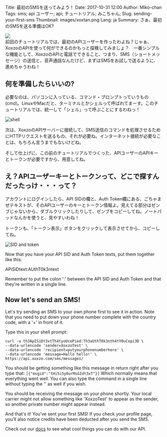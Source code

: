 Title: 最初のSMSを送ってみよう！
Date: 2017-10-31 12:00
Author: Miko-chan
Tags: sms; api ユーザー; api; チュートリアル; みこちゃん;
Slug: sending-your-first-sms
Thumbnail: images/xoxtan.png
Lang: ja
Summary: さぁ、最初のSMSを送る準備はOK?

<div>
  <img src="https://blog.xoxzo.com/images/xoxtan.png" class="float-lg-right lg-width200 md-width300" style="margin: 0;">
</div>
<div class="lg-padding-top50 md-padding0">前回のチュートリアルでは、最初のAPIユーザーを作ったわよね？じゃぁ、XoxzoのAPIを使って何ができるのかもっと探検してみましょ？　一番シンプルな機能として、XoxzoのAPIと電話でできること、つまり、SMS（ショートメッセージ）の送信と、音声通話なんだけど、まずはSMSをお試しで送るように、進めちゃうわね！</div>
<div style="clear:both;"></div>

## 何を準備したらいいの?

必要なのは、パソコンに入っている、コマンド・プロンプトっていうもの(cmd)。LinuxやMacだと、ターミナルとかシェルって呼ばれてまーす。このチュートリアルでは、統一して「シェル」って呼ぶことにするわねっ！

![shell](/images/Tutorial/send-sms/shell.png)

次は、XoxzoのAPIサーバーに接続して、SMS送信のコマンドを処理させるためにHTTPリクエストを送るもの、それが必要ね。インターネット接続が必要なことは、もちろん言うまでもないけどね。


そして仕上げに、この前のチュートリアルでつくった、APIユーザーのAPIキーとトークンが必要ですから、用意してね。

## え？APIユーザーキーとトークンって、どこで探すんだったっけ・・・って？

アカウントにログインしたら、API SIDの欄と、Auth Token欄にある、ごちゃまぜテキストが、そのAPIユーザーのキーとトークン情報よ。見えてる部分はゼンブじゃないから、ダブルクリックしたりして、ゼンブをコピーしてね。ノートパッドなんかを使うと、見やすいわね！

トークンも、「トークン表示」ボタンをクリックして表示させてから、コピーしてね。

![SID and token](/images/Tutorial/send-sms/sidtoken.png)

Now that you have your API SID and Auth Token texts, put them together like this:

APiSiDtext:AUthT0k3ntext

Remember to put the colon ':' between the API SID and Auth Token and that they're written in a single line.

## Now let's send an SMS!

Let's try sending an SMS to your own phone first to see it in action. Note that you need to put down your phone number complete with the country code, with a '+' in front of it.

Type this in your shell prompt:

```
curl -u th3ApISiDt3xtTh4tyoUcoPied:Th3aUthT0k3nth4tY0uCopi3D \
--data-urlencode 'sender=XoxzoTest' \
--data-urlencode 'recipient=putyourphonenumberhere' \
--data-urlencode 'message=Hallo hello!' \
https://api.xoxzo.com/sms/messages/
```

You should be getting something like this message in return right after you type that: 
`[{"msgid":"tHi5i5y0urMsGIdt3xT"}]`
Which normally means that everything went well. You can also type the command in a single line without typing the '\' as well if you wish.

You should be receiving the message on your phone shortly. Your local carrier might not allow something like 'XoxzoTest' to appear as the sender, so another private number might appear instead.

And that's it! You've sent your first SMS! If you check your profile page, you'll also notice credits have been deducted after you send the SMS.

Check out our [docs](https://docs.xoxzo.com/en/) to see what cool things you can do with our API.
